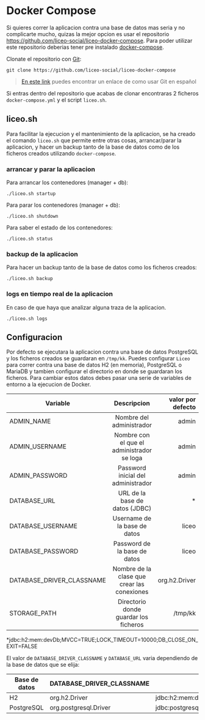 # Docker Compose

Si quieres correr la aplicacion contra una base de datos mas seria y no complicarte mucho, quizas la mejor opcion es usar el repositorio https://github.com/liceo-social/liceo-docker-compose. Para poder utilizar este repositorio deberias tener pre instalado [docker-compose](https://docs.docker.com/compose/).

Clonate el repositorio con [Git](https://git-scm.com/):

```shell
git clone https://github.com/liceo-social/liceo-docker-compose
```

> [En este link](https://git-scm.com/book/es/v2) puedes encontrar un enlace de como usar Git en español

Si entras dentro del repositorio que acabas de clonar encontraras 2 ficheros `docker-compose.yml` y el script `liceo.sh`.

## liceo.sh

Para facilitar la ejecucion y el mantenimiento de la aplicacion, se ha creado el comando `liceo.sh` que permite entre otras cosas, arrancar/parar la aplicacion, y hacer un backup tanto de la base de datos como de los ficheros creados utilizando `docker-compose`.

### arrancar y parar la aplicacion

Para arrancar los contenedores (manager + db):

```shell
./liceo.sh startup
```

Para parar los contenedores (manager + db):

```shell
./liceo.sh shutdown
```

Para saber el estado de los contenedores:

```shell
./liceo.sh status
```

### backup de la aplicacion

Para hacer un backup tanto de la base de datos como los ficheros creados:

```shell
./liceo.sh backup
```

### logs en tiempo real de la aplicacion

En caso de que haya que analizar alguna traza de la aplicacion.

```shell
./liceo.sh logs
```

## Configuracion

Por defecto se ejecutara la aplicacion contra una base de datos PostgreSQL y los ficheros creados se guardaran en `/tmp/kk`. Puedes configurar `Liceo` para correr contra una base de datos H2 (en memoria), PostgreSQL o MariaDB y tambien configurar el directorio en donde se guardaran los ficheros. Para cambiar estos datos debes pasar una serie de variables de entorno a la ejecucion de Docker.

| Variable        | Descripcion                                  | valor por defecto|
| --------------- |:--------------------------------------------:| ----------------:|
| ADMIN_NAME      | Nombre del administrador                     | admin            |
| ADMIN_USERNAME  | Nombre con el que el administrador se loga   | admin            |
| ADMIN_PASSWORD  | Password inicial del administrador           | admin            |
| DATABASE_URL    | URL de la base de datos (JDBC)               | *                |
| DATABASE_USERNAME | Username de la base de datos               | liceo            |
| DATABASE_PASSWORD | Password de la base de datos               | liceo            |
| DATABASE_DRIVER_CLASSNAME | Nombre de la clase que crear las conexiones | org.h2.Driver |
| STORAGE_PATH      | Directorio donde guardar los ficheros      | /tmp/kk          |

*jdbc:h2:mem:devDb;MVCC=TRUE;LOCK_TIMEOUT=10000;DB_CLOSE_ON_EXIT=FALSE

El valor de `DATABASE_DRIVER_CLASSNAME` y `DATABASE_URL` varia dependiendo de la base de datos que se elija:

| Base de datos | DATABASE_DRIVER_CLASSNAME | DATABASE_URL |
| --------------|---------------------------|--------------|
| H2            | org.h2.Driver             | jdbc:h2:mem:devDb;MVCC=TRUE;LOCK_TIMEOUT=10000;DB_CLOSE_ON_EXIT=FALSE} |
| PostgreSQL    | org.postgresql.Driver     | jdbc:postgresql://host[:puerto]/basededatos |


